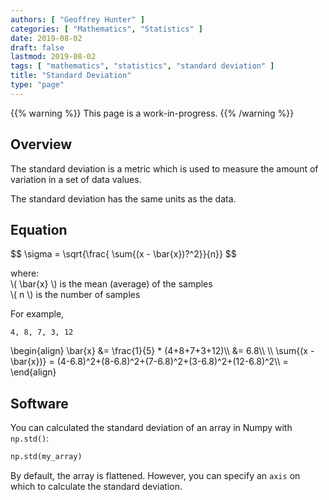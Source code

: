 ```yaml
---
authors: [ "Geoffrey Hunter" ]
categories: [ "Mathematics", "Statistics" ]
date: 2019-08-02
draft: false
lastmod: 2019-08-02
tags: [ "mathematics", "statistics", "standard deviation" ]
title: "Standard Deviation"
type: "page"
---
```


{{% warning %}}
This page is a work-in-progress.
{{% /warning %}}

## Overview

The standard deviation is a metric which is used to measure the amount of variation in a set of data values.

The standard deviation has the same units as the data.

## Equation

<div>$$ \sigma = \sqrt{\frac{ \sum{(x - \bar{x})?^2}}{n}} $$</div>

<p class="centered">
where:<br>
\( \bar{x} \) is the mean (average) of the samples<br>
\( n \) is the number of samples<br>
</p>

For example,

```
4, 8, 7, 3, 12
```

<div>
\begin{align}
\bar{x} &= \frac{1}{5} * (4+8+7+3+12)\\
        &= 6.8\\
\\
\sum{(x - \bar{x})} = (4-6.8)^2+(8-6.8)^2+(7-6.8)^2+(3-6.8)^2+(12-6.8)^2\\
                  =                  
\end{align}
</div>

## Software

You can calculated the standard deviation of an array in Numpy with `np.std()`:

```python
np.std(my_array)
```

By default, the array is flattened. However, you can specify an `axis` on which to calculate the standard deviation.